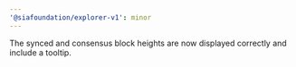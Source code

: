 ```yaml
---
'@siafoundation/explorer-v1': minor
---
```


The synced and consensus block heights are now displayed correctly and include a tooltip.
